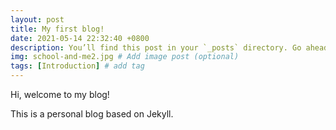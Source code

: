 ```yaml
---
layout: post
title: My first blog!
date: 2021-05-14 22:32:40 +0800
description: You’ll find this post in your `_posts` directory. Go ahead and edit it and re-build the site to see your changes. # Add post description (optional)
img: school-and-me2.jpg # Add image post (optional)
tags: [Introduction] # add tag
---
```


Hi, welcome to my blog! 

This is a personal blog based on Jekyll.

